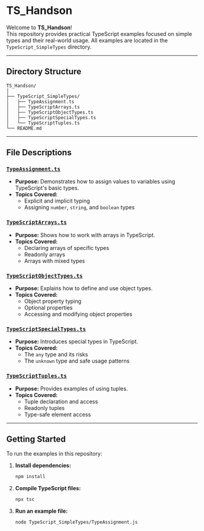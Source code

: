 # TS_Handson

Welcome to **TS_Handson**!  
This repository provides practical TypeScript examples focused on simple types and their real-world usage. All examples are located in the `TypeScript_SimpleTypes` directory.

---

## Directory Structure

```
TS_Handson/
│
├── TypeScript_SimpleTypes/
│   ├── TypeAssignment.ts
│   ├── TypeScriptArrays.ts
│   ├── TypeScriptObjectTypes.ts
│   ├── TypeScriptSpecialTypes.ts
│   └── TypeScriptTuples.ts
└── README.md
```

---

## File Descriptions

### [`TypeAssignment.ts`](TypeScript_SimpleTypes/TypeAssignment.ts)
- **Purpose:** Demonstrates how to assign values to variables using TypeScript's basic types.
- **Topics Covered:**  
  - Explicit and implicit typing  
  - Assigning `number`, `string`, and `boolean` types

### [`TypeScriptArrays.ts`](TypeScript_SimpleTypes/TypeScriptArrays.ts)
- **Purpose:** Shows how to work with arrays in TypeScript.
- **Topics Covered:**  
  - Declaring arrays of specific types  
  - Readonly arrays  
  - Arrays with mixed types

### [`TypeScriptObjectTypes.ts`](TypeScript_SimpleTypes/TypeScriptObjectTypes.ts)
- **Purpose:** Explains how to define and use object types.
- **Topics Covered:**  
  - Object property typing  
  - Optional properties  
  - Accessing and modifying object properties

### [`TypeScriptSpecialTypes.ts`](TypeScript_SimpleTypes/TypeScriptSpecialTypes.ts)
- **Purpose:** Introduces special types in TypeScript.
- **Topics Covered:**  
  - The `any` type and its risks  
  - The `unknown` type and safe usage patterns

### [`TypeScriptTuples.ts`](TypeScript_SimpleTypes/TypeScriptTuples.ts)
- **Purpose:** Provides examples of using tuples.
- **Topics Covered:**  
  - Tuple declaration and access  
  - Readonly tuples  
  - Type-safe element access

---

## Getting Started

To run the examples in this repository:

1. **Install dependencies:**
   ```sh
   npm install
   ```

2. **Compile TypeScript files:**
   ```sh
   npx tsc
   ```

3. **Run an example file:**
   ```sh
   node TypeScript_SimpleTypes/TypeAssignment.js
   ```